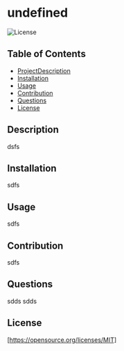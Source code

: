 
# undefined

![License](https://img.shields.io/badge/License-MIT-yellow.svg)

## Table of Contents
  - [ProjectDescription](#Description)
  - [Installation](#Installation)
  - [Usage](#Usage)
  - [Contribution](#Contribution)
  - [Questions](#Questions)
  - [License](#License)

## Description
  dsfs

## Installation
  sdfs

## Usage
  sdfs

## Contribution
  sdfs

## Questions
  sdds
  sdds

  ## License
  [https://opensource.org/licenses/MIT]

